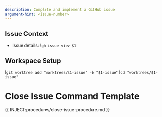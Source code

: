 ```yaml
---
description: Complete and implement a GitHub issue
argument-hint: <issue-number>
---
```


## Issue Context

- Issue details: !`gh issue view $1`

## Workspace Setup

!`git worktree add "worktrees/$1-issue" -b "$1-issue"`
!`cd "worktrees/$1-issue"`

# Close Issue Command Template

{{ INJECT:procedures/close-issue-procedure.md }}